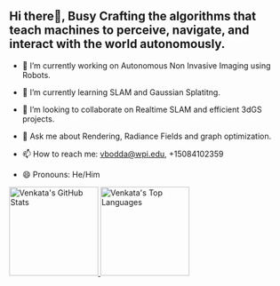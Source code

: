 ## Hi there👋, Busy Crafting the algorithms that teach machines to perceive, navigate, and interact with the world autonomously.


- 🔭 I’m currently working on Autonomous Non Invasive Imaging using Robots.
- 🌱 I’m currently learning SLAM and Gaussian Splatitng.
- 👯 I’m looking to collaborate on Realtime SLAM and efficient 3dGS projects. 

- 💬 Ask me about Rendering, Radiance Fields and graph optimization.
- 📫 How to reach me: vbodda@wpi.edu, +15084102359
- 😄 Pronouns: He/Him

<!--[![Venkata's GitHub stats-Dark](https://github-readme-stats.vercel.app/api?username=Venkatag14&show_icons=true&theme=dracula)](https://github.com/anuraghazra/github-readme-stats#gh-dark-mode-only)

![Top Langs](https://github-readme-stats.vercel.app/api/top-langs/?username=Venkatag14&layout=compact) -->
<div align="left">
  <a href="https://github.com/Venkatag14">
    <img height="160" src="https://github-readme-stats.vercel.app/api?username=Venkatag14&show_icons=true&theme=dracula" alt="Venkata's GitHub Stats"/>
  </a>
  
  <a href="https://github.com/Venkatag14">
    <img height="160" src="https://github-readme-stats.vercel.app/api/top-langs/?username=Venkatag14&layout=compact" alt="Venkata's Top Languages"/>
  </a>
</div>



